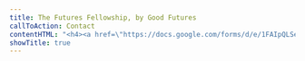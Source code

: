 ```yaml
---
title: The Futures Fellowship, by Good Futures
callToAction: Contact
contentHTML: "<h4><a href=\"https://docs.google.com/forms/d/e/1FAIpQLSetR3JMwTEtDKpGx3PVUuDBHBHYpQx8Dp3nrFVEvxLDD_uBtg/viewform?usp=sf_link\">Apply Here</a>&nbsp;by February 14th</h4><ul><li><strong>Collectively, the world spends more on ice cream than on what it does to prevent extinction caused by technologies.</strong> (<a href=\"https://www.bbc.com/future/article/20200923-the-hinge-of-history-long-termism-and-existential-risk\">source</a>)</li><li>The UN Biological Weapons Convention has a smaller budget than the average McDonalds. (<a href=\"https://www.bbc.com/future/article/20200923-the-hinge-of-history-long-termism-and-existential-risk\">source</a>)</li><li>This year nearly 100 billion dollars will be spent on AI system development, but there are only 300 full time professionals dedicated to making sure AI is safe. (<a href=\"https://investingnews.com/ai-forecast/#:~:text=%E2%80%9CSafety%20is%20gaining%20awareness%20among%20major%20AI%20research,safety%20becoming%20a%20mainstream%20discipline%2C%E2%80%9D%20the%20researchers%20wrote.\">source</a>) (<a href=\"https://www.businesswire.com/news/home/20190904005570/en/Worldwide-Spending-Artificial-Intelligence-Systems-98-Billion#:~:text=According%20to%20the%20recently%20updated%20IDC%20Worldwide%20Artificial,that%20will%20be%20spent%20in%202019.%20Tweet%20this\">source</a>)</li></ul><p>Existing and emerging technology pose <strong>real existential threats</strong> to humanity and our future as a whole. Given the gravity of these issues, <strong>there are drastically too few people working on them</strong>, and there is&nbsp;<strong>an immediate need for talented students</strong> to work to preserve our future, students like you.</p><p>Recognizing this need, Good Futures will run it's first Futures Fellowship. <strong>The program is designed to kick start the careers of students working to preserve our future</strong>, through guided research, publishing opportunities, and <strong>access to professional conferences and retreats</strong> on these topics.</p><h4>What we offer:</h4><ul><li><strong>Stimulating work on a project which actually means something</strong></li><li>Research experience</li><li>A final research project which can be linked to on a resume or LinkedIn</li><li><strong>Publishing assistance</strong></li><li><strong>$1000 in cash prizes </strong>​​​​​​</li><li>Connection to a professional network for a variety of relevant fields</li></ul><h4>Program Details</h4><p><strong>Commitment</strong>: 3-4 hours per week February 21st - April 30th<br /><br />The program will consist of two parts:<br /><br />- 4 weeks of small group discussion on specific existential risks, how to reduce them, and why we should care.&nbsp;<br /><br />- 6 weeks of guided collaborative research. After choosing your topic, your team will meet up weekly to call with your mentor and cowork on the project.&nbsp;<br /><br /><strong>Key Dates</strong><br />2/9: Informational Intro Event + Pizza<br />2/14: Application Deadline<br />2/19: Meet the Fellows, social<br />Based on avaliability: 4 weeks of small group discussion<br />3/5: Project Selection Day<br />Based on avaliability: 6 weeks of collaborative research<br />4/30: Project Presentations</p><p>&nbsp;If you have any questions please contact: <strong><a href=\"mailto:maxgehred@gmail.com\">maxgehred@gmail.com</a></strong></p><h4><a href=\"https://docs.google.com/forms/d/e/1FAIpQLSetR3JMwTEtDKpGx3PVUuDBHBHYpQx8Dp3nrFVEvxLDD_uBtg/viewform?usp=sf_link\">Apply Here</a>&nbsp;by February 14th</h4><p>\_</p>"
showTitle: true
---
```

